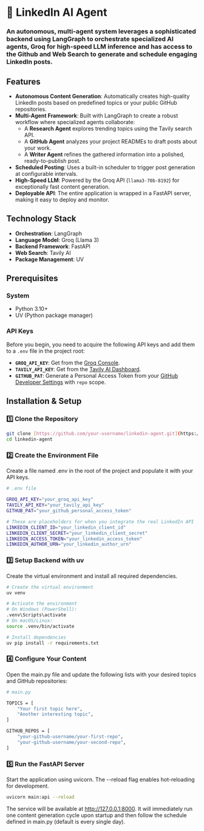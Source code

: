 # 🤖 LinkedIn AI Agent

### An autonomous, multi-agent system leverages a sophisticated backend using **LangGraph** to orchestrate specialized AI agents, **Groq** for high-speed LLM inference and has access to the Github and Web Search to generate and schedule engaging LinkedIn posts.

## Features

* **Autonomous Content Generation**: Automatically creates high-quality LinkedIn posts based on predefined topics or your public GitHub repositories.
* **Multi-Agent Framework**: Built with LangGraph to create a robust workflow where specialized agents collaborate:
    * A **Research Agent** explores trending topics using the Tavily search API.
    * A **GitHub Agent** analyzes your project READMEs to draft posts about your work.
    * A **Writer Agent** refines the gathered information into a polished, ready-to-publish post.
* **Scheduled Posting**: Uses a built-in scheduler to trigger post generation at configurable intervals.
* **High-Speed LLM**: Powered by the Groq API (`llama3-70b-8192`) for exceptionally fast content generation.
* **Deployable API**: The entire application is wrapped in a FastAPI server, making it easy to deploy and monitor.

## Technology Stack

* **Orchestration**: LangGraph
* **Language Model**: Groq (Llama 3)
* **Backend Framework**: FastAPI
* **Web Search**: Tavily AI
* **Package Management**: UV

## Prerequisites

### System

* Python 3.10+
* UV (Python package manager)

### API Keys

Before you begin, you need to acquire the following API keys and add them to a `.env` file in the project root:

* **`GROQ_API_KEY`**: Get from the [Groq Console](https://console.groq.com/keys).
* **`TAVILY_API_KEY`**: Get from the [Tavily AI Dashboard](https://tavily.com/).
* **`GITHUB_PAT`**: Generate a Personal Access Token from your [GitHub Developer Settings](https://github.com/settings/tokens) with `repo` scope.

## Installation & Setup

### 1️⃣ Clone the Repository

```bash
git clone [https://github.com/your-username/linkedin-agent.git](https://github.com/your-username/linkedin-agent.git)
cd linkedin-agent
```

### 2️⃣ Create the Environment File

Create a file named .env in the root of the project and populate it with your API keys.

```bash
# .env file

GROQ_API_KEY="your_groq_api_key"
TAVILY_API_KEY="your_tavily_api_key"
GITHUB_PAT="your_github_personal_access_token"

# These are placeholders for when you integrate the real LinkedIn API
LINKEDIN_CLIENT_ID="your_linkedin_client_id"
LINKEDIN_CLIENT_SECRET="your_linkedin_client_secret"
LINKEDIN_ACCESS_TOKEN="your_linkedin_access_token"
LINKEDIN_AUTHOR_URN="your_linkedin_author_urn"
```

### 3️⃣ Setup Backend with uv

Create the virtual environment and install all required dependencies.

```bash
# Create the virtual environment
uv venv

# Activate the environment
# On Windows (PowerShell):
.venv\Scripts\activate
# On macOS/Linux:
source .venv/bin/activate

# Install dependencies
uv pip install -r requirements.txt
```
### 4️⃣ Configure Your Content

Open the main.py file and update the following lists with your desired topics and GitHub repositories:

```bash
# main.py

TOPICS = [
    "Your first topic here",
    "Another interesting topic",
]

GITHUB_REPOS = [
    "your-github-username/your-first-repo",
    "your-github-username/your-second-repo",
]
```

### 5️⃣ Run the FastAPI Server

Start the application using uvicorn. The --reload flag enables hot-reloading for development.

```bash
uvicorn main:api --reload
```
The service will be available at http://127.0.0.1:8000. It will immediately run one content generation cycle upon startup and then follow the schedule defined in main.py (default is every single day).


